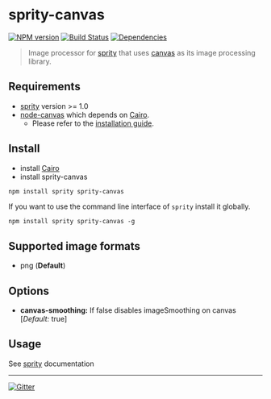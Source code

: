 # sprity-canvas

[![NPM version](https://badge.fury.io/js/sprity-canvas.svg)](http://badge.fury.io/js/sprity-canvas) [![Build Status](https://travis-ci.org/sprity/sprity-canvas.svg?branch=master)](https://travis-ci.org/sprity/sprity-canvas) [![Dependencies](https://david-dm.org/sprity/sprity-canvas.svg)](https://david-dm.org/sprity/sprity-canvas)

> Image processor for [sprity](https://npmjs.org/package/sprity) that uses [canvas](https://www.npmjs.com/package/canvas) as its image processing library.

## Requirements

- [sprity](https://npmjs.org/package/sprity) version >= 1.0
- [node-canvas](https://www.npmjs.com/package/canvas) which depends on [Cairo](http://cairographics.org/).
  - Please refer to the [installation guide](https://github.com/Automattic/node-canvas/wiki).

## Install

* install [Cairo](http://cairographics.org/)
* install sprity-canvas

```sh
npm install sprity sprity-canvas
```

If you want to use the command line interface of `sprity` install it globally.

```
npm install sprity sprity-canvas -g
```

## Supported image formats

* png (**Default**)

## Options

* **canvas-smoothing:** If false disables imageSmoothing on canvas [*Default:* true]

## Usage

See [sprity](https://npmjs.org/package/sprity) documentation

---
[![Gitter](https://badges.gitter.im/Join%20Chat.svg)](https://gitter.im/sprity/sprity?utm_source=badge&utm_medium=badge&utm_campaign=pr-badge)
